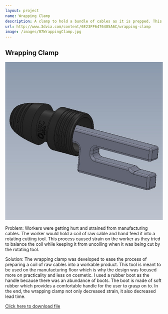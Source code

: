 ```yaml
---
layout: project
name: Wrapping Clamp
description: A clamp to hold a bundle of cables as it is prepped. This is used to lessen the strain on worker's arms...(Please click on picture for more detail)
url: http://www.3dvia.com/content/6E23FF6476485A6C/wrapping-clamp
image: /images/07WrappingClamp.jpg
---
```

Wrapping Clamp
--------------

<img class="image fit" src="/images/07WrappingClamp.jpg">

Problem: Workers were getting hurt and strained from manufacturing cables. The worker would hold a coil of raw cable and
hand feed it into a rotating cutting tool. This process caused strain on the
worker as they tried to balance the coil while keeping it from uncoiling when it
was being cut by the rotating tool.

Solution: The wrapping clamp was developed to ease the process of preparing a coil of raw
cables into a workable product. This tool is meant to be used on the manufacturing floor which is why the design
was focused more on practicality and less on cosmetic. I used a rubber boot as
the handle because there was an abundance of boots. The boot is made of soft
rubber which provides a comfortable handle for the user to grasp on to. In the
end, the wrapping clamp not only decreased strain, it also decreased lead time.

[Click here to download file](http://www.3dvia.com/content/6E23FF6476485A6C/wrapping-clamp)
